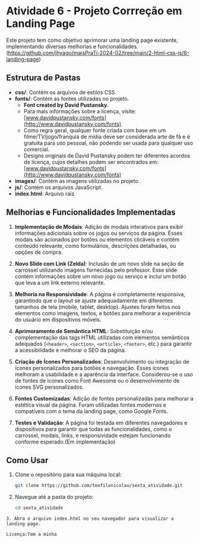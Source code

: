 # Atividade 6 -  Projeto Corrreção em  Landing Page

Este projeto tem como objetivo aprimorar uma landing page existente, implementando diversas melhorias e funcionalidades.(https://github.com/jhyago/maisPraTi-2024-02/tree/main/2-html-css-js/6-landing-page)

## Estrutura de Pastas

- **css/**: Contém os arquivos de estilos CSS.
- **fonts/**: Contém as fontes utilizadas no projeto.
  - **Font created by David Pustansky.**
  - Para mais informações sobre a licença, visite: [www.davidpustansky.com/fonts](http://www.davidpustansky.com/fonts)
  - Como regra geral, qualquer fonte criada com base em um filme/TV/jogo/franquia de mídia deve ser considerada arte de fã e é gratuita para uso pessoal, não podendo ser usada para qualquer uso comercial.
  - Designs originais de David Pustansky podem ter diferentes acordos de licença, cujos detalhes podem ser encontrados em: [www.davidpustansky.com/fonts](http://www.davidpustansky.com/fonts)
- **images/**: Contém as imagens utilizadas no projeto.
- **js/**: Contém os arquivos JavaScript.
- **index.html**: Arquivo raiz


## Melhorias e Funcionalidades Implementadas

1. **Implementação de Modais**: Adição de modais interativos para exibir informações adicionais sobre os jogos ou serviços da página. Esses modais são acionados por botões ou elementos clicáveis e contêm conteúdo relevante, como formulários, descrições detalhadas, ou opções de compra.

2. **Novo Slide com Link (Zelda)**: Inclusão de um novo slide na seção de carrossel utilizando imagens fornecidas pelo professor. Esse slide contém informações sobre um novo jogo ou serviço e inclui um botão que leva a um link externo relevante.

3. **Melhoria na Responsividade**: A página é completamente responsiva, garantindo que o layout se ajuste adequadamente em diferentes tamanhos de tela (mobile, tablet, desktop). Ajustes foram feitos nos elementos como imagens, textos, e botões para melhorar a experiência do usuário em dispositivos móveis.

4. **Aprimoramento de Semântica HTML**: Substituição e/ou complementação das tags HTML utilizadas com elementos semânticos adequados (`<header>`, `<section>`, `<article>`, `<footer>`, etc.) para garantir a acessibilidade e melhorar o SEO da página.

5. **Criação de Ícones Personalizados**: Desenvolvimento ou integração de ícones personalizados para botões e navegação. Esses ícones melhoram a usabilidade e a aparência da interface. Considerou-se o uso de fontes de ícones como Font Awesome ou o desenvolvimento de ícones SVG personalizados.

6. **Fontes Customizadas**: Adição de fontes personalizadas para melhorar a estética visual da página. Foram utilizadas fontes modernas e compatíveis com o tema da landing page, como Google Fonts.

7. **Testes e Validação**: A página foi testada em diferentes navegadores e dispositivos para garantir que todas as funcionalidades, como o carrossel, modais, links, e responsividade estejam funcionando conforme esperado.(Em implementação)

## Como Usar

1. Clone o repositório para sua máquina local:
   ```sh
   git clone https://github.com/teofilonicolau/sexta_atividade.git

    ```
2. Navegue até a pasta do projeto:
   ```sh
   cd sexta_atividade

 ```
3. Abra o arquivo index.html no seu navegador para visualizar a landing page.

Licença:Tem a minha




